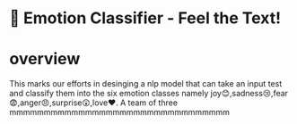 # 🎯 Emotion Classifier - Feel the Text!
 
# overview

This marks our efforts in desinging a nlp model that can take an input test and classify them into the six emotion classes namely joy😊,sadness😢,fear😨,anger😠,surprise😲,love❤️. A team of three      mmmmmmmmmmmmmmmmmmmmmmmmmmmmmmmm
